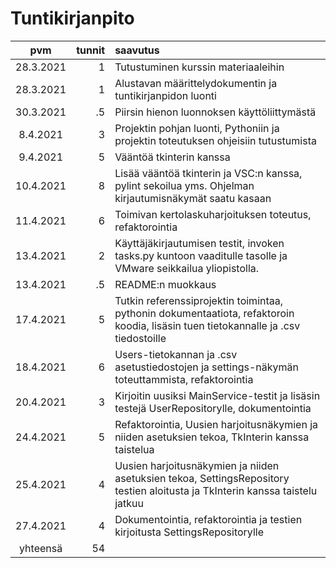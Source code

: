 # Tuntikirjanpito

| pvm | tunnit | saavutus  |
| :----:|-----:| :-----|
| 28.3.2021 | 1    | Tutustuminen kurssin materiaaleihin |
| 28.3.2021 | 1	   | Alustavan määrittelydokumentin ja tuntikirjanpidon luonti |
| 30.3.2021 | .5   | Piirsin hienon luonnoksen käyttöliittymästä |
| 8.4.2021  | 3    | Projektin pohjan luonti, Pythoniin ja projektin toteutuksen ohjeisiin tutustumista |
| 9.4.2021  | 5    | Vääntöä tkinterin kanssa |
| 10.4.2021 | 8    | Lisää vääntöä tkinterin ja VSC:n kanssa, pylint sekoilua yms. Ohjelman kirjautumisnäkymät saatu kasaan |
| 11.4.2021 | 6    | Toimivan kertolaskuharjoituksen toteutus, refaktorointia |
| 13.4.2021 | 2    | Käyttäjäkirjautumisen testit, invoken tasks.py kuntoon vaaditulle tasolle ja VMware seikkailua yliopistolla. |
| 13.4.2021 | .5   | README:n muokkaus |
| 17.4.2021 | 5    | Tutkin referenssiprojektin toimintaa, pythonin dokumentaatiota, refaktoroin koodia, lisäsin tuen tietokannalle ja .csv tiedostoille |
| 18.4.2021 | 6    | Users-tietokannan ja .csv asetustiedostojen ja settings-näkymän toteuttammista, refaktorointia |
| 20.4.2021 | 3    | Kirjoitin uusiksi MainService-testit ja lisäsin testejä UserRepositorylle, dokumentointia |
| 24.4.2021 | 5    | Refaktorointia, Uusien harjoitusnäkymien ja niiden asetuksien tekoa, TkInterin kanssa taistelua |
| 25.4.2021 | 4    | Uusien harjoitusnäkymien ja niiden asetuksien tekoa, SettingsRepository testien aloitusta ja TkInterin kanssa taistelu jatkuu |
| 27.4.2021 | 4    | Dokumentointia, refaktorointia ja testien kirjoitusta SettingsRepositorylle |
| yhteensä  | 54  | |
